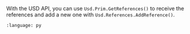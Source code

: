 With the USD API, you can use `Usd.Prim.GetReferences()` to receive the references and add a new one with `Usd.References.AddReference()`.
``` {literalinclude} py_usd.py
:language: py
```